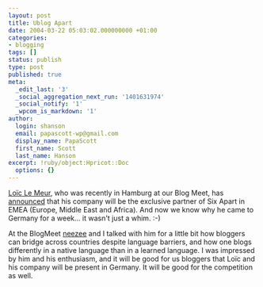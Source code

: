 ```yaml
---
layout: post
title: Ublog Apart
date: 2004-03-22 05:03:02.000000000 +01:00
categories:
- blogging
tags: []
status: publish
type: post
published: true
meta:
  _edit_last: '3'
  _social_aggregation_next_run: '1401631974'
  _social_notify: '1'
  _wpcom_is_markdown: '1'
author:
  login: shanson
  email: papascott-wp@gmail.com
  display_name: PapaScott
  first_name: Scott
  last_name: Hanson
excerpt: !ruby/object:Hpricot::Doc
  options: {}
---
```

<p><a href="http://www.loiclemeur.com/english/">Loïc Le Meur</a>, who was recently in Hamburg at our Blog Meet, has <a href="http://www.loiclemeur.com/english/2004/03/six_apart_and_u.html" title="Loïc Le Meur Blog: Six Apart and Ublog SA sign an exclusive representation agreement in Europe">announced</a> that his company will be the exclusive partner of Six Apart in EMEA (Europe, Middle East and Africa). And now we know why he came to Germany for a week... it wasn't just a whim. :-)</p>
<p>At the BlogMeet <a href="http://beissholz.de/">neezee</a> and I talked with him for a little bit how bloggers can bridge across countries despite language barriers, and how one blogs differently in a native language than in a learned language. I was impressed by him and his enthusiasm, and it will be good for us bloggers that Loïc and his company will be present in Germany. It will be good for the competition as well.</p>
